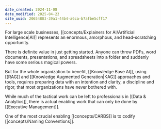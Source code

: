 ```yaml
---
date_created: 2024-11-08
date_modified: 2025-04-23
site_uuid: 20654883-39a1-44b4-a6ca-b7afbe5cff17
---
```


For large scale businesses, [[concepts/Explainers for AI/Artificial Intelligence|AI]] represents an enormous, amorphous, and head-scratching opportunity.

There is definite value in just getting started. Anyone can throw PDFs, word documents, presentations, and spreadsheets into a folder and suddenly have some serious magical powers. 

But for the whole organization to benefit, [[Knowledge Base AI]], using [[RAG]] and [[Knowledge Augmented Generation|KAG]] approaches and tools, requires preparing data with an intention and clarity, a discipline and rigor, that most organizations have never bothered with.  

While much of the tactical work can be left to professionals in [[Data & Analytics]], there is actual enabling work that can only be done by [[Executive Management]]. 

One of the most crucial enabling [[concepts/CARBS]] is to codify [[concepts/Naming Conventions]]. 

